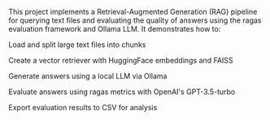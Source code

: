 This project implements a Retrieval-Augmented Generation (RAG) pipeline for querying text files and evaluating the quality of answers using the ragas evaluation framework and Ollama LLM. It demonstrates how to:

Load and split large text files into chunks

Create a vector retriever with HuggingFace embeddings and FAISS

Generate answers using a local LLM via Ollama

Evaluate answers using ragas metrics with OpenAI's GPT-3.5-turbo

Export evaluation results to CSV for analysis
